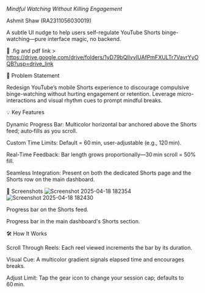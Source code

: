 *_Mindful Watching Without Killing Engagement_*

Ashmit Shaw (RA2311056030019)

A subtle UI nudge to help users self-regulate YouTube Shorts binge-watching—pure interface magic, no backend.

🚀 .fig and pdf link > https://drive.google.com/drive/folders/1yD79bQlIvyIUAfPmFXULTr7VavrYyOQB?usp=drive_link

🎯 Problem Statement

Redesign YouTube’s mobile Shorts experience to discourage compulsive binge-watching without hurting engagement or retention. Leverage micro-interactions and visual rhythm cues to prompt mindful breaks.

💡 Key Features

Dynamic Progress Bar: Multicolor horizontal bar anchored above the Shorts feed; auto‑fills as you scroll.

Custom Time Limits: Default = 60 min, user-adjustable (e.g., 120 min).

Real-Time Feedback: Bar length grows proportionally—30 min scroll = 50% fill.

Seamless Integration: Present on both the dedicated Shorts page and the Shorts row on the main dashboard.

📸 Screenshots
![Screenshot 2025-04-18 182354](https://github.com/user-attachments/assets/5ec77d99-5ad4-4ed0-bb18-e1e1a9f97715)
![Screenshot 2025-04-18 182430](https://github.com/user-attachments/assets/35fa0fd5-8908-4006-a682-e96d51cc44bc)

Progress bar on the Shorts feed.


Progress bar in the main dashboard's Shorts section.

🛠 How It Works

Scroll Through Reels: Each reel viewed increments the bar by its duration.

Visual Cue: A multicolor gradient signals elapsed time and encourages breaks.

Adjust Limit: Tap the gear icon to change your session cap; defaults to 60 min.
